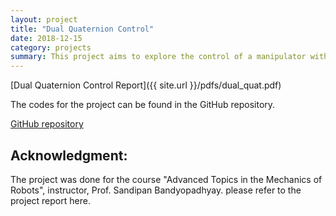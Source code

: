 ```yaml
---
layout: project
title: "Dual Quaternion Control"
date: 2018-12-15
category: projects
summary: This project aims to explore the control of a manipulator with dual quaternion representation. Also studies the effects of choice of error to be controlled and their effect on the physical robot.
---
```


[Dual Quaternion Control Report]({{ site.url }}/pdfs/dual_quat.pdf)

The codes for the project can be found in the GitHub repository.

[GitHub repository](https://github.com/akhilsathuluri/Dual_Quaternion_Control)

## Acknowledgment:
The project was done for the course "Advanced Topics in the Mechanics of Robots", instructor, Prof. Sandipan Bandyopadhyay. please refer to the project report here.
